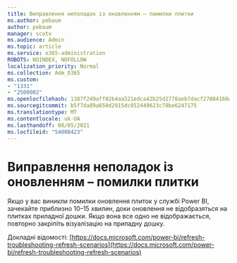 ```yaml
---
title: Виправлення неполадок із оновленням – помилки плитки
ms.author: pebaum
author: pebaum
manager: scotv
ms.audience: Admin
ms.topic: article
ms.service: o365-administration
ROBOTS: NOINDEX, NOFOLLOW
localization_priority: Normal
ms.collection: Adm_O365
ms.custom:
- "1331"
- "2500002"
ms.openlocfilehash: 1387f249aff02b4aa521edca42b25d2778aeb7dacf27884160ae3a252959f6c9
ms.sourcegitcommit: b5f7da89a650d2915dc652449623c78be6247175
ms.translationtype: MT
ms.contentlocale: uk-UA
ms.lasthandoff: 08/05/2021
ms.locfileid: "54008423"
---
```

# <a name="troubleshooting-refresh-scenarios---tile-errors"></a>Виправлення неполадок із оновленням – помилки плитки

Якщо у вас виникли помилки оновлення плиток у службі Power BI, зачекайте приблизно 10–15 хвилин, доки оновлення не відобразяться на плитках приладної дошки. Якщо вона все одно не відображається, повторно закріпіть візуалізацію на приладну дошку.

Докладні відомості: [https://docs.microsoft.com/power-bi/refresh-troubleshooting-refresh-scenarios](https://docs.microsoft.com/power-bi/refresh-troubleshooting-refresh-scenarios)
